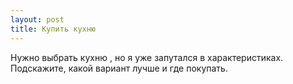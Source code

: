 ```yaml
---
layout: post 
title: Купить кухню 
--- 
```

Нужно выбрать кухню , но я уже запутался в характеристиках. Подскажите, какой вариант лучше и где покупать.